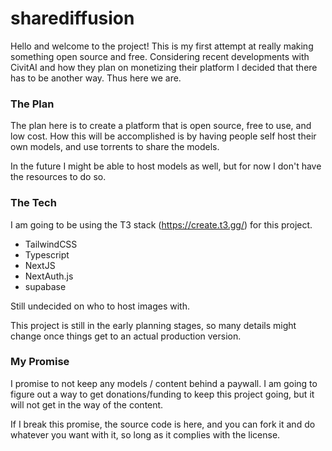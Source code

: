 # sharediffusion

Hello and welcome to the project! This is my first attempt at really making something open source and free. Considering recent developments with CivitAI and how they plan on monetizing their platform I decided that there has to be another way. Thus here we are.

### The Plan

The plan here is to create a platform that is open source, free to use, and low cost. How this will be accomplished is by having people self host their own models, and use torrents to share the models.

In the future I might be able to host models as well, but for now I don't have the resources to do so.

### The Tech

I am going to be using the T3 stack (https://create.t3.gg/) for this project.

- TailwindCSS
- Typescript
- NextJS
- NextAuth.js
- supabase

Still undecided on who to host images with.

This project is still in the early planning stages, so many details might change once things get to an actual production version.

### My Promise

I promise to not keep any models / content behind a paywall. I am going to figure out a way to get donations/funding to keep this project going, but it will not get in the way of the content.

If I break this promise, the source code is here, and you can fork it and do whatever you want with it, so long as it complies with the license.

